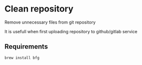 # Clean repository

Remove unnecessary files from git repository

It is usefull when first uploading repository to github/gitlab service


## Requirements

```
brew install bfg
```
